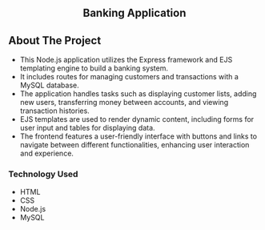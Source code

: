 
<p align="center">

  <h2 align="center">Banking Application</h2>
</p>



<!-- ABOUT THE PROJECT -->
## About The Project
* This Node.js application utilizes the Express framework and EJS templating engine to build a banking system. 
* It includes routes for managing customers and transactions with a MySQL database. 
* The application handles tasks such as displaying customer lists, adding new users, transferring money between accounts, and viewing transaction histories. 
* EJS templates are used to render dynamic content, including forms for user input and tables for displaying data. 
* The frontend features a user-friendly interface with buttons and links to navigate between different functionalities, enhancing user interaction and experience.

### Technology Used

* HTML
* CSS
* Node.js
* MySQL
